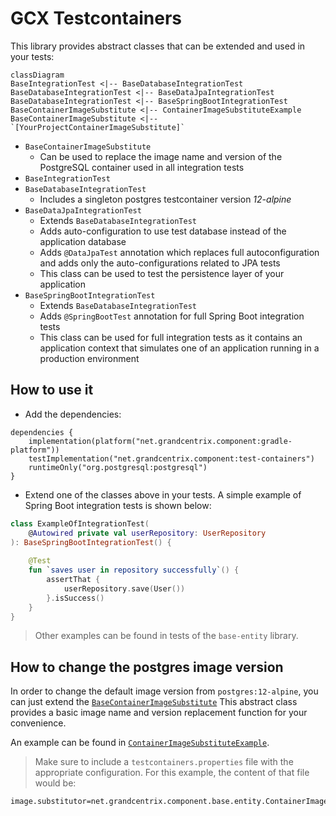 # GCX Testcontainers

This library provides abstract classes that can be extended and used in your tests:

```mermaid
classDiagram
BaseIntegrationTest <|-- BaseDatabaseIntegrationTest
BaseDatabaseIntegrationTest <|-- BaseDataJpaIntegrationTest
BaseDatabaseIntegrationTest <|-- BaseSpringBootIntegrationTest
BaseContainerImageSubstitute <|-- ContainerImageSubstituteExample
BaseContainerImageSubstitute <|-- `[YourProjectContainerImageSubstitute]`
```
- `BaseContainerImageSubstitute`
  - Can be used to replace the image name and version of the PostgreSQL container used in all integration tests
- `BaseIntegrationTest`
- `BaseDatabaseIntegrationTest`
  - Includes a singleton postgres testcontainer version *12-alpine*
- `BaseDataJpaIntegrationTest`
  - Extends `BaseDatabaseIntegrationTest`
  - Adds auto-configuration to use test database instead of the application database
  - Adds `@DataJpaTest` annotation which replaces full autoconfiguration and adds only the auto-configurations related to JPA tests
  - This class can be used to test the persistence layer of your application
- `BaseSpringBootIntegrationTest`
  - Extends `BaseDatabaseIntegrationTest`
  - Adds `@SpringBootTest` annotation for full Spring Boot integration tests
  - This class can be used for full integration tests as it contains an application context that simulates one of an application running in a production environment

## How to use it

- Add the dependencies:
```
dependencies {
    implementation(platform("net.grandcentrix.component:gradle-platform"))
    testImplementation("net.grandcentrix.component:test-containers")
    runtimeOnly("org.postgresql:postgresql")
}
```
- Extend one of the classes above in your tests. A simple example of Spring Boot integration tests is shown below:
```kotlin
class ExampleOfIntegrationTest(
    @Autowired private val userRepository: UserRepository
): BaseSpringBootIntegrationTest() {
    
    @Test
    fun `saves user in repository successfully`() {
        assertThat {
            userRepository.save(User())
        }.isSuccess()
    }
}
```
> Other examples can be found in tests of the `base-entity` library.

## How to change the postgres image version

In order to change the default image version from `postgres:12-alpine`, you can just extend the [`BaseContainerImageSubstitute`](src/main/kotlin/net/grandcentrix/component/testcontainers/BaseContainerImageSubstitute.kt)
This abstract class provides a basic image name and version replacement function for your convenience. 

An example can be found in [`ContainerImageSubstituteExample`](../base-entity/src/test/kotlin/net/grandcentrix/component/base/entity/ContainerImageSubstituteExample.kt).
> Make sure to include a `testcontainers.properties` file with the appropriate configuration. For this example, the content of that file  would be:

```
image.substitutor=net.grandcentrix.component.base.entity.ContainerImageSubstituteExample
```
